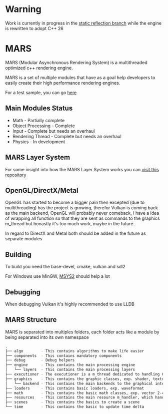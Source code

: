# Warning
Work is currently in progress in the [static reflection branch](https://github.com/MARS-Engine/MARS/tree/static_reflection) while the engine is rewritten to adopt C++ 26

# MARS
MARS (Modular Asynchronous Rendering System) is a multithreaded optimized c++ rendering engine.

MARS is a set of multiple modules that have as a goal help developers to easily create their high performance rendering engines.

For a test sample, you can go [here](https://github.com/MARS-Engine/MARS-Samples)

## Main Modules Status

- Math - Partially complete
- Object Processing - Complete
- Input - Complete but needs an overhaul
- Rendering Thread - Complete but needs an overhaul
- Physics - In development

## MARS Layer System
For some insight into how the MARS Layer System works you can [visit this repository](https://github.com/MARS-Engine/MARS-Object-Processing)

## OpenGL/DirectX/Metal
OpenGL has started to become a bigger pain then excepted (due to multithreading) has the project is growing, therefor Vulkan is coming back as the main backend, OpenGL will probably never comeback, I have a idea of wrapping all function so that they are sent as commands to the graphics m_thread but honastly it's too much work, maybe in the future.

In regard to DirectX and Metal both should be added in the future as separate modules

## Building
To build you need the base-devel, cmake, vulkan and sdl2

For Windows use MinGW, [MSYS2](https://www.msys2.org/) should help a lot

## Debugging
When debugging Vulkan it's highly recommended to use LLDB

## MARS Structure

MARS is separated into multiples folders, each folder acts like a module by being separated into its own namespace

```bash
.
├── algo        - This contains algorithms to make life easier
├── components  - This contains mandatory components
├── debug       - Debug helpers
├── engine      - This contains the main processing engine
│   └── layers  - This contains the main processing layers
├── executioner - The executioner is a m_thread dedicated to handling GPU calls
├── graphics    - This contains the graphic classes, exp. shader, texture, etc.
│   └── backend - This contains the main backends to the graphical interfaces
├── loaders     - This contains basic loaders, exp. waveformat
├── math        - This contains the basic math classes, exp. vector 2-4, matrix4
├── resources   - This contains the main resource m_handler, which handles all resources of MARS
├── scenes      - This contains the basics to create a scene
└── time        - This contains the basic to update time delta
```
